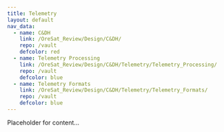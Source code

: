 ```yaml
---
title: Telemetry
layout: default
nav_data:
  - name: C&DH
    link: /OreSat_Review/Design/C&DH/
    repo: /vault
    defcolor: red
  - name: Telemetry Processing
    link: /OreSat_Review/Design/C&DH/Telemetry/Telemetry_Processing/
    repo: /vault
    defcolor: blue
  - name: Telemetry Formats
    link: /OreSat_Review/Design/C&DH/Telemetry/Telemetry_Formats/
    repo: /vault
    defcolor: blue
---
```



Placeholder for content...
